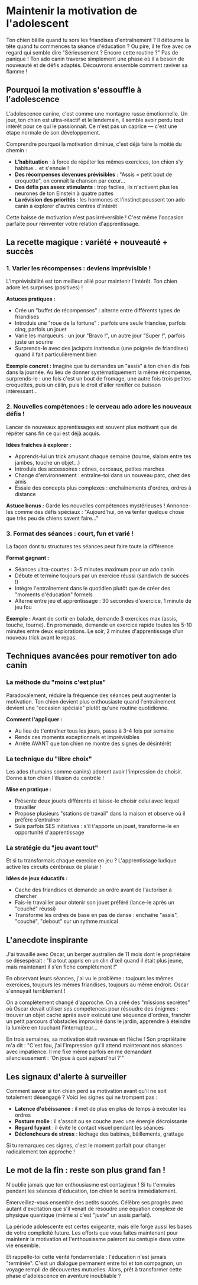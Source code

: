 # Maintenir la motivation de l'adolescent

Ton chien bâille quand tu sors les friandises d'entraînement ? Il détourne la tête quand tu commences ta séance d'éducation ? Ou pire, il te fixe avec ce regard qui semble dire "Sérieusement ? Encore cette routine ?" Pas de panique ! Ton ado canin traverse simplement une phase où il a besoin de nouveauté et de défis adaptés. Découvrons ensemble comment raviver sa flamme !

## Pourquoi la motivation s'essouffle à l'adolescence

L'adolescence canine, c'est comme une montagne russe émotionnelle. Un jour, ton chien est ultra-réactif et le lendemain, il semble avoir perdu tout intérêt pour ce qui le passionnait. Ce n'est pas un caprice — c'est une étape normale de son développement.

Comprendre pourquoi la motivation diminue, c'est déjà faire la moitié du chemin :

- **L'habituation** : à force de répéter les mêmes exercices, ton chien s'y habitue... et s'ennuie !
- **Des récompenses devenues prévisibles** : "Assis = petit bout de croquette", on connaît la chanson par cœur...
- **Des défis pas assez stimulants** : trop faciles, ils n'activent plus les neurones de ton Einstein à quatre pattes
- **La révision des priorités** : les hormones et l'instinct poussent ton ado canin à explorer d'autres centres d'intérêt

Cette baisse de motivation n'est pas irréversible ! C'est même l'occasion parfaite pour réinventer votre relation d'apprentissage.

## La recette magique : variété + nouveauté + succès

### 1. Varier les récompenses : deviens imprévisible !

L'imprévisibilité est ton meilleur allié pour maintenir l'intérêt. Ton chien adore les surprises (positives) !

**Astuces pratiques :**
- Crée un "buffet de récompenses" : alterne entre différents types de friandises
- Introduis une "roue de la fortune" : parfois une seule friandise, parfois cinq, parfois un jouet
- Varie les marqueurs : un jour "Bravo !", un autre jour "Super !", parfois juste un sourire
- Surprends-le avec des jackpots inattendus (une poignée de friandises) quand il fait particulièrement bien

**Exemple concret :** Imagine que tu demandes un "assis" à ton chien dix fois dans la journée. Au lieu de donner systématiquement la même récompense, surprends-le : une fois c'est un bout de fromage, une autre fois trois petites croquettes, puis un câlin, puis le droit d'aller renifler ce buisson intéressant...

### 2. Nouvelles compétences : le cerveau ado adore les nouveaux défis !

Lancer de nouveaux apprentissages est souvent plus motivant que de répéter sans fin ce qui est déjà acquis.

**Idées fraîches à explorer :**
- Apprends-lui un trick amusant chaque semaine (tourne, slalom entre tes jambes, touche un objet...)
- Introduis des accessoires : cônes, cerceaux, petites marches
- Change d'environnement : entraîne-toi dans un nouveau parc, chez des amis
- Essaie des concepts plus complexes : enchaînements d'ordres, ordres à distance

**Astuce bonus :** Garde les nouvelles compétences mystérieuses ! Annonce-les comme des défis spéciaux : "Aujourd'hui, on va tenter quelque chose que très peu de chiens savent faire..."

### 3. Format des séances : court, fun et varié !

La façon dont tu structures tes séances peut faire toute la différence.

**Format gagnant :**
- Séances ultra-courtes : 3-5 minutes maximum pour un ado canin
- Débute et termine toujours par un exercice réussi (sandwich de succès !)
- Intègre l'entraînement dans le quotidien plutôt que de créer des "moments d'éducation" formels
- Alterne entre jeu et apprentissage : 30 secondes d'exercice, 1 minute de jeu fou

**Exemple :** Avant de sortir en balade, demande 3 exercices max (assis, touche, tourne). En promenade, demande un exercice rapide toutes les 5-10 minutes entre deux explorations. Le soir, 2 minutes d'apprentissage d'un nouveau trick avant le repas.

## Techniques avancées pour remotiver ton ado canin

### La méthode du "moins c'est plus"

Paradoxalement, réduire la fréquence des séances peut augmenter la motivation. Ton chien devient plus enthousiaste quand l'entraînement devient une "occasion spéciale" plutôt qu'une routine quotidienne.

**Comment l'appliquer :**
- Au lieu de t'entraîner tous les jours, passe à 3-4 fois par semaine
- Rends ces moments exceptionnels et imprévisibles
- Arrête AVANT que ton chien ne montre des signes de désintérêt

### La technique du "libre choix"

Les ados (humains comme canins) adorent avoir l'impression de choisir. Donne à ton chien l'illusion du contrôle !

**Mise en pratique :**
- Présente deux jouets différents et laisse-le choisir celui avec lequel travailler
- Propose plusieurs "stations de travail" dans la maison et observe où il préfère s'entraîner
- Suis parfois SES initiatives : s'il t'apporte un jouet, transforme-le en opportunité d'apprentissage

### La stratégie du "jeu avant tout"

Et si tu transformais chaque exercice en jeu ? L'apprentissage ludique active les circuits cérébraux de plaisir !

**Idées de jeux éducatifs :**
- Cache des friandises et demande un ordre avant de l'autoriser à chercher
- Fais-le travailler pour obtenir son jouet préféré (lance-le après un "couché" réussi)
- Transforme les ordres de base en pas de danse : enchaîne "assis", "couché", "debout" sur un rythme musical

## L'anecdote inspirante

J'ai travaillé avec Oscar, un berger australien de 11 mois dont le propriétaire se désespérait : "Il a tout appris en un clin d'œil quand il était plus jeune, mais maintenant il s'en fiche complètement !"

En observant leurs séances, j'ai vu le problème : toujours les mêmes exercices, toujours les mêmes friandises, toujours au même endroit. Oscar s'ennuyait terriblement !

On a complètement changé d'approche. On a créé des "missions secrètes" où Oscar devait utiliser ses compétences pour résoudre des énigmes : trouver un objet caché après avoir exécuté une séquence d'ordres, franchir un petit parcours d'obstacles improvisé dans le jardin, apprendre à éteindre la lumière en touchant l'interrupteur...

En trois semaines, sa motivation était revenue en flèche ! Son propriétaire m'a dit : "C'est fou, j'ai l'impression qu'il attend maintenant nos séances avec impatience. Il me fixe même parfois en me demandant silencieusement : 'On joue à quoi aujourd'hui ?'"

## Les signaux d'alerte à surveiller

Comment savoir si ton chien perd sa motivation avant qu'il ne soit totalement désengagé ? Voici les signes qui ne trompent pas :

- **Latence d'obéissance** : il met de plus en plus de temps à exécuter les ordres
- **Posture molle** : il s'assoit ou se couche avec une énergie décroissante
- **Regard fuyant** : il évite le contact visuel pendant les séances
- **Déclencheurs de stress** : léchage des babines, bâillements, grattage

Si tu remarques ces signes, c'est le moment parfait pour changer radicalement ton approche !

## Le mot de la fin : reste son plus grand fan !

N'oublie jamais que ton enthousiasme est contagieux ! Si tu t'ennuies pendant les séances d'éducation, ton chien le sentira immédiatement.

Émerveillez-vous ensemble des petits succès. Célèbre ses progrès avec autant d'excitation que s'il venait de résoudre une équation complexe de physique quantique (même si c'est "juste" un assis parfait).

La période adolescente est certes exigeante, mais elle forge aussi les bases de votre complicité future. Les efforts que vous faites maintenant pour maintenir la motivation et l'enthousiasme paieront au centuple dans votre vie ensemble.

Et rappelle-toi cette vérité fondamentale : l'éducation n'est jamais "terminée". C'est un dialogue permanent entre toi et ton compagnon, un voyage rempli de découvertes mutuelles. Alors, prêt à transformer cette phase d'adolescence en aventure inoubliable ? 